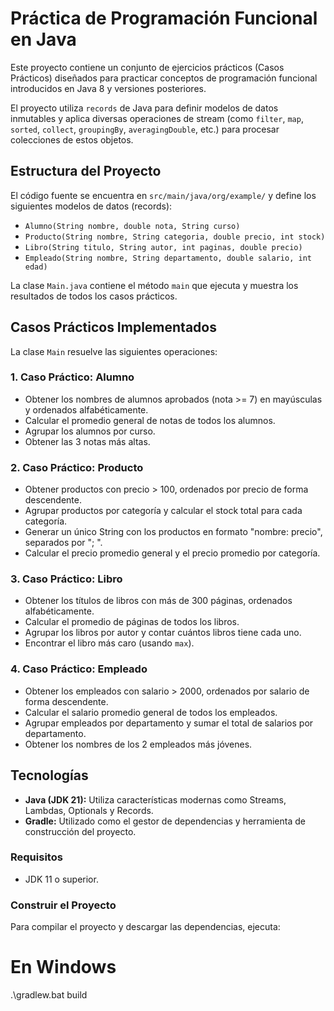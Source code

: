 # Práctica de Programación Funcional en Java

Este proyecto contiene un conjunto de ejercicios prácticos (Casos Prácticos) diseñados para practicar conceptos de programación funcional introducidos en Java 8 y versiones posteriores.

El proyecto utiliza `records` de Java para definir modelos de datos inmutables y aplica diversas operaciones de stream (como `filter`, `map`, `sorted`, `collect`, `groupingBy`, `averagingDouble`, etc.) para procesar colecciones de estos objetos.

## Estructura del Proyecto

El código fuente se encuentra en `src/main/java/org/example/` y define los siguientes modelos de datos (records):

* `Alumno(String nombre, double nota, String curso)`
* `Producto(String nombre, String categoria, double precio, int stock)`
* `Libro(String titulo, String autor, int paginas, double precio)`
* `Empleado(String nombre, String departamento, double salario, int edad)`

La clase `Main.java` contiene el método `main` que ejecuta y muestra los resultados de todos los casos prácticos.

## Casos Prácticos Implementados

La clase `Main` resuelve las siguientes operaciones:

### 1. Caso Práctico: Alumno
* Obtener los nombres de alumnos aprobados (nota >= 7) en mayúsculas y ordenados alfabéticamente.
* Calcular el promedio general de notas de todos los alumnos.
* Agrupar los alumnos por curso.
*  Obtener las 3 notas más altas.

### 2. Caso Práctico: Producto
*  Obtener productos con precio > 100, ordenados por precio de forma descendente.
*  Agrupar productos por categoría y calcular el stock total para cada categoría.
*  Generar un único String con los productos en formato "nombre: precio", separados por "; ".
*  Calcular el precio promedio general y el precio promedio por categoría.

### 3. Caso Práctico: Libro
*  Obtener los títulos de libros con más de 300 páginas, ordenados alfabéticamente.
*  Calcular el promedio de páginas de todos los libros.
*  Agrupar los libros por autor y contar cuántos libros tiene cada uno.
*  Encontrar el libro más caro (usando `max`).

### 4. Caso Práctico: Empleado
*  Obtener los empleados con salario > 2000, ordenados por salario de forma descendente.
*  Calcular el salario promedio general de todos los empleados.
*  Agrupar empleados por departamento y sumar el total de salarios por departamento.
*  Obtener los nombres de los 2 empleados más jóvenes.

## Tecnologías

* **Java (JDK 21):** Utiliza características modernas como Streams, Lambdas, Optionals y Records.
* **Gradle:** Utilizado como el gestor de dependencias y herramienta de construcción del proyecto.

### Requisitos

* JDK 11 o superior.

### Construir el Proyecto

Para compilar el proyecto y descargar las dependencias, ejecuta:

# En Windows
.\gradlew.bat build
